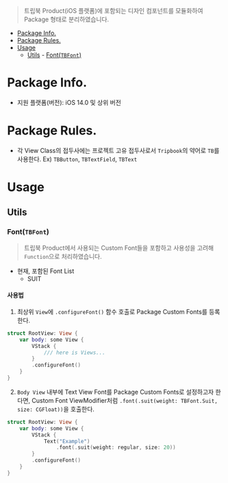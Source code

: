 > 트립북 Product(iOS 플랫폼)에 포함되는 디자인 컴포넌트를 모듈화하여 Package 형태로 분리하였습니다.
* [Package Info.](#package-info)
* [Package Rules.](#package-rules)
* [Usage](#usage)
  * [Utils](#utils) - [Font(`TBFont`)](#fonttbfont)

# Package Info.
- 지원 플랫폼(버전): iOS 14.0 및 상위 버전

# Package Rules.
- 각 View Class의 접두사에는 프로젝트 고유 접두사로서 `Tripbook`의 약어로 `TB`를 사용한다.
Ex) `TBButton`, `TBTextField`, `TBText`

# Usage
## Utils
### Font(`TBFont`)
> 트립북 Product에서 사용되는 Custom Font들을 포함하고 사용성을 고려해 `Function`으로 처리하였습니다.
- 현재, 포함된 Font List
    - SUIT
#### 사용법
1. 최상위 `View`에 `.configureFont()` 함수 호출로 Package Custom Fonts를 등록한다.
```swift
struct RootView: View {
    var body: some View {
        VStack {
            /// here is Views...
        }
        .configureFont()
    }
}
```
2. `Body View` 내부에 Text View Font를 Package Custom Fonts로 설정하고자 한다면, Custom Font ViewModifier처럼 `.font(.suit(weight: TBFont.Suit, size: CGFloat))`을 호출한다.
```swift
struct RootView: View {
    var body: some View {
        VStack {
            Text("Example")
                .font(.suit(weight: regular, size: 20))
        }
        .configureFont()
    }
}
```
